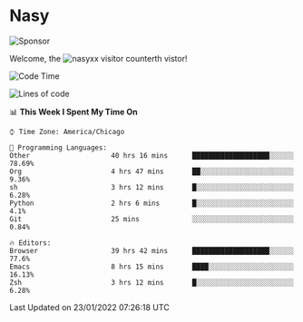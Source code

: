 # Nasy

<!--
<p align="center">
<img height="200" src="https://github-readme-stats.vercel.app/api?username=nasyxx&count_private=true&show_icons=true&theme=dracula&include_all_commits=true"/>
<img height="200" src="https://github-readme-stats.vercel.app/api/top-langs/?username=nasyxx&theme=dracula&hide=html,jupyter+notebook&count_private=true&show_icons=true"/>
</p>

  
----------------
-->

![Sponsor](https://img.shields.io/static/v1.svg?label=Sponsor&message=%E2%9D%A4&logo=GitHub&style=flat&color=pink)
 
Welcome, the ![nasyxx visitor counter](https://count.getloli.com/get/@nasyxx?theme=rule34)th vistor!
 
<!--START_SECTION:waka-->
![Code Time](http://img.shields.io/badge/Code%20Time-1%2C785%20hrs%2051%20mins-blue)

![Lines of code](https://img.shields.io/badge/From%20Hello%20World%20I%27ve%20Written-5%20Million%20lines%20of%20code-blue)

📊 **This Week I Spent My Time On** 

```text
⌚︎ Time Zone: America/Chicago

💬 Programming Languages: 
Other                    40 hrs 16 mins      ███████████████████░░░░░░   78.69% 
Org                      4 hrs 47 mins       ██░░░░░░░░░░░░░░░░░░░░░░░   9.36% 
sh                       3 hrs 12 mins       █░░░░░░░░░░░░░░░░░░░░░░░░   6.28% 
Python                   2 hrs 6 mins        █░░░░░░░░░░░░░░░░░░░░░░░░   4.1% 
Git                      25 mins             ░░░░░░░░░░░░░░░░░░░░░░░░░   0.84%

🔥 Editors: 
Browser                  39 hrs 42 mins      ███████████████████░░░░░░   77.6% 
Emacs                    8 hrs 15 mins       ████░░░░░░░░░░░░░░░░░░░░░   16.13% 
Zsh                      3 hrs 12 mins       █░░░░░░░░░░░░░░░░░░░░░░░░   6.28%

```


 Last Updated on 23/01/2022 07:26:18 UTC
<!--END_SECTION:waka-->

<!-- ![visitors](https://visitor-badge.laobi.icu/badge?page_id=nasyxx.nasyxx) -->
